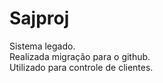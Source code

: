 # Sajproj
Sistema legado.<br>
Realizada migração para o github.<br>
Utilizado para controle de clientes.
